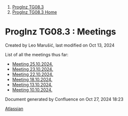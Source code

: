 <div id="page">

<div id="main" class="aui-page-panel">

<div id="main-header">

<div id="breadcrumb-section">

1.  [ProgInz TG08.3](index.html)
2.  [ProgInz TG08.3 Home](ProgInz-TG08.3-Home_66036.html)

</div>

# <span id="title-text"> ProgInz TG08.3 : Meetings </span>

</div>

<div id="content" class="view">

<div class="page-metadata">

Created by <span class="author"> Leo Marušić</span>, last modified on
Oct 13, 2024

</div>

<div id="main-content" class="wiki-content group">

List of all the meetings thus far:

- <a href="Meeting-25.10.2024._5079041.html"
  data-linked-resource-id="5079041" data-linked-resource-version="4"
  data-linked-resource-type="page">Meeting 25.10.2024.</a>
- <a href="Meeting-23.10.2024._4358145.html"
  data-linked-resource-id="4358145" data-linked-resource-version="1"
  data-linked-resource-type="page">Meeting 23.10.2024.</a>
- <a href="Meeting-22.10.2024._3604481.html"
  data-linked-resource-id="3604481" data-linked-resource-version="1"
  data-linked-resource-type="page">Meeting 22.10.2024.</a>
- <a href="Meeting-18.10.2024._2031620.html"
  data-linked-resource-id="2031620" data-linked-resource-version="2"
  data-linked-resource-type="page">Meeting 18.10.2024.</a>
- <a href="Meeting-13.10.2024._98597.html" data-linked-resource-id="98597"
  data-linked-resource-version="3"
  data-linked-resource-type="page">Meeting 13.10.2024.</a>
- <a href="Meeting-10.10.2024._66069.html" data-linked-resource-id="66069"
  data-linked-resource-version="2"
  data-linked-resource-type="page">Meeting 10.10.2024.</a>

</div>

</div>

</div>

<div id="footer" role="contentinfo">

<div class="section footer-body">

Document generated by Confluence on Oct 27, 2024 18:23

<div id="footer-logo">

[Atlassian](http://www.atlassian.com/)

</div>

</div>

</div>

</div>
